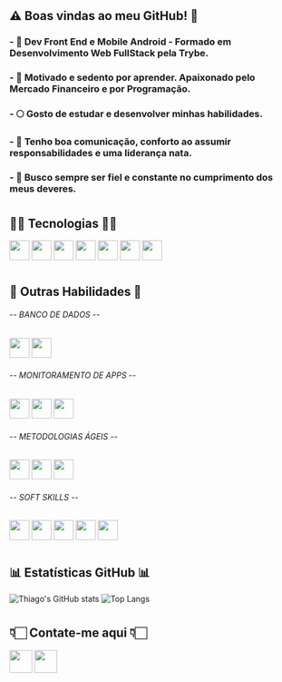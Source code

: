 #

## ⚠️ Boas vindas ao meu GitHub! 🚀


### - 🌱 Dev Front End e Mobile Android - Formado em Desenvolvimento Web FullStack pela Trybe.
### - 🌻 Motivado e sedento por aprender. Apaixonado pelo Mercado Financeiro e por Programação.
### - 🌕 Gosto de estudar e desenvolver minhas habilidades.
### - 🌟 Tenho boa comunicação, conforto ao assumir responsabilidades e uma liderança nata.
### - 🌹 Busco sempre ser fiel e constante no cumprimento dos meus deveres.
<!-- ### - ⚡ Meu repositório: ⏳ loading... -->

#

## 👨‍💻  Tecnologias  👨‍💻

<a href="https://git-scm.com/"><img height= "35" src= "https://img.shields.io/badge/Git-F05032?style=for-the-badge&logo=git&logoColor=white"></a>
<a href="https://www.javascript.com/"><img height= "35" src= "https://img.shields.io/badge/JavaScript-F7DF1E?style=for-the-badge&logo=javascript&logoColor=black"></a>
<a href="https://reactjs.org/"><img height= "35" src= "https://img.shields.io/badge/React-20232A?style=for-the-badge&logo=react&logoColor=61DAFB"></a>
<a href="https://nodejs.org/en/"><img height= "35" src= "https://img.shields.io/badge/Node.js-339933?style=for-the-badge&logo=nodedotjs&logoColor=white"></a>
<a href="https://www.docker.com/"><img height= "35" src= "https://img.shields.io/badge/Docker-2CA5E0?style=for-the-badge&logo=docker&logoColor=white"></a>
<a href="https://www.typescriptlang.org/"><img height= "35" src= "https://img.shields.io/badge/TypeScript-007ACC?style=for-the-badge&logo=typescript&logoColor=white"></a>
<a href="https://kotlinlang.org/"><img height= "35" src= "https://img.shields.io/badge/Kotlin-c71c99?style=for-the-badge&logo=kotlin&logoColor=4FC08D"></a>
<!-- <a href="https://developer.mozilla.org/docs/Web/HTML"><img height= "35" src= "https://img.shields.io/badge/HTML5-E34F26?style=for-the-badge&logo=html5&logoColor=white"></a>
<a href="https://developer.mozilla.org/docs/Web/CSS"><img height= "35" src= "https://img.shields.io/badge/CSS3-1572B6?style=for-the-badge&logo=css3&logoColor=white"></a>
<a href="https://www.json.org/json-en.html"><img height= "35" src= "https://img.shields.io/badge/json-5E5C5C?style=for-the-badge&logo=json&logoColor=white"></a>
<a href="https://www.docker.com/"><img height= "35" src= "https://img.shields.io/badge/Docker-2CA5E0?style=for-the-badge&logo=docker&logoColor=white"></a>
<a href="https://www.java.com/"><img height= "35" src= "https://img.shields.io/badge/Java-ED8B00?style=for-the-badge&logo=openjdk&logoColor=white"></a>
<a href="https://www.npmjs.com/"><img height= "35" src= "https://img.shields.io/badge/npm-CB3837?style=for-the-badge&logo=npm&logoColor=white"></a>
<a href="https://mochajs.org/"><img height= "35" src= "https://img.shields.io/badge/Mocha-c29d7f?style=for-the-badge&logo=mocha&logoColor=white"></a>
<a href="https://www.chaijs.com/"><img height= "35" src= "https://img.shields.io/badge/Chai-a40802?style=for-the-badge&logo=chai&logoColor=white"></a>
<a href="https://sinonjs.org/"><img height= "35" src= "https://img.shields.io/badge/Sinon-87543c?style=for-the-badge&logo=sinon&logoColor=white"></a> -->

#

## 🤹  Outras Habilidades  🤹
###### --  BANCO DE DADOS  --

<a href="https://www.mysql.com/"><img height= "35" src= "https://img.shields.io/badge/MySQL-00000F?style=for-the-badge&logo=mysql&logoColor=white"></a>
<a href="https://www.mongodb.com/"><img height= "35" src= "https://img.shields.io/badge/MongoDB-4EA94B?style=for-the-badge&logo=mongodb&logoColor=white"></a>

###### --  MONITORAMENTO DE APPS  --

<a href="https://www.elastic.co/pt/kibana"><img height= "35" src= "https://img.shields.io/badge/Kibana-0faebd?style=for-the-badge&logo=kibana&logoColor=4FC08D"></a>
<a href="https://grafana.com/"><img height= "35" src= "https://img.shields.io/badge/Grafana-e8d823?style=for-the-badge&logo=grafana&logoColor=4FC08D"></a>
<a href="https://www.datadoghq.com/"><img height= "35" src= "https://img.shields.io/badge/Datadog-c6c6c6?style=for-the-badge&logo=datadog&logoColor=white"></a>


###### --  METODOLOGIAS ÁGEIS  --

<a href="https://en.wikipedia.org/wiki/Scrum_(software_development)"><img height= "35" src= "https://img.shields.io/badge/Scrum-e8d823?style=for-the-badge&logo=scrum&logoColor=4FC08D"></a>
<a href="https://en.wikipedia.org/wiki/Kanban_(development)"><img height= "35" src= "https://img.shields.io/badge/Kanban-c71c99?style=for-the-badge&logo=kanban&logoColor=4FC08D"></a>
<a href="https://www.atlassian.com/software/jira?&aceid=&adposition=&adgroup=144583555677&campaign=19313279983&creative=662934696131&device=c&keyword=jira&matchtype=e&network=g&placement=&ds_kids=p74591032830&ds_e=GOOGLE&ds_eid=700000001558501&ds_e1=GOOGLE&gclid=Cj0KCQjwl8anBhCFARIsAKbbpySyvyxfOTpiBRGzG6F_03N_KuXXYrtX9OL-_4PEmjcQ4Qtd6kjFqMYaAt3HEALw_wcB&gclsrc=aw.ds"><img height= "35" src= "https://img.shields.io/badge/Jira-ED8B00?style=for-the-badge"></a>

###### --  SOFT SKILLS  --
<a href="https://pt.wikipedia.org/wiki/Comunica%C3%A7%C3%A3o"><img height= "35" src= "https://img.shields.io/badge/Comunicacao-0fbd80?style=for-the-badge&logo=&logoColor=4FC08D"></a>
<a href="https://pt.wikipedia.org/wiki/Colabora%C3%A7%C3%A3o"><img height= "35" src= "https://img.shields.io/badge/Colaboracao-0faebd?style=for-the-badge&logo=&logoColor=4FC08D"></a>
<a href="https://pt.wikipedia.org/wiki/Pensamento_cr%C3%ADtico"><img height= "35" src= "https://img.shields.io/badge/Pensamento Critico-0fbd80?style=for-the-badge&logo=scrum&logoColor=4FC08D"></a>
<a href="https://pt.wikipedia.org/wiki/Criatividade"><img height= "35" src= "https://img.shields.io/badge/Criatividade-0faebd?style=for-the-badge&logo=scrum&logoColor=4FC08D"></a>
<a href="https://pt.wikipedia.org/wiki/Lideran%C3%A7a"><img height= "35" src= "https://img.shields.io/badge/Lideranca-0fbd80?style=for-the-badge&logo=scrum&logoColor=4FC08D"></a>

#

## 📊  Estatísticas GitHub  📊
![Thiago's GitHub stats](https://github-readme-stats.vercel.app/api?username=thdevtrader&include_all_commits=true&show_icons=true&theme=codeSTACKr&hide=contribs,issues) ![Top Langs](https://github-readme-stats.vercel.app/api/top-langs/?username=thdevtrader&layout=compact&theme=codeSTACKr)

#

## 👇🏻  Contate-me aqui  👇🏻
<a href="mailto:thdevtrader@gmail.com"><img height="40" src="https://img.shields.io/badge/Gmail-D14836?style=for-the-badge&logo=gmail&logoColor=white"></a>
<a href="https://www.linkedin.com/in/thdevtrader"><img height="40" src="https://img.shields.io/badge/LinkedIn-0077B5?style=for-the-badge&logo=linkedin&logoColor=white"></a>
